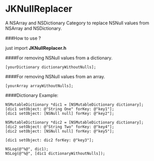 JKNullReplacer
==============

A NSArray and NSDictionary Category to replace NSNull values from NSArray and NSDictionary.

###How to use ?

just import **JKNullReplacer.h**

####For removing NSNull values from a dictionary.

    [yourDictionary dictionaryWithoutNulls];

####For removing NSNull values from an array.    
    
    [yourArray arrayWithoutNulls];

####Dictionary Example:

    NSMutableDictionary *dic1 = [NSMutableDictionary dictionary];
    [dic1 setObject: @"String One" forKey: @"key1"];
    [dic1 setObject: [NSNull null] forKey: @"key2"];
    
    NSMutableDictionary *dic2 = [NSMutableDictionary dictionary];
    [dic2 setObject: @"String Two" forKey: @"key4"];
    [dic2 setObject: [NSNull null] forKey: @"key5"];
    
    [dic1 setObject: dic2 forKey: @"key3"];
    
    NSLog(@"%@", dic1);
    NSLog(@"%@", [dic1 dictionaryWithoutNulls]);
